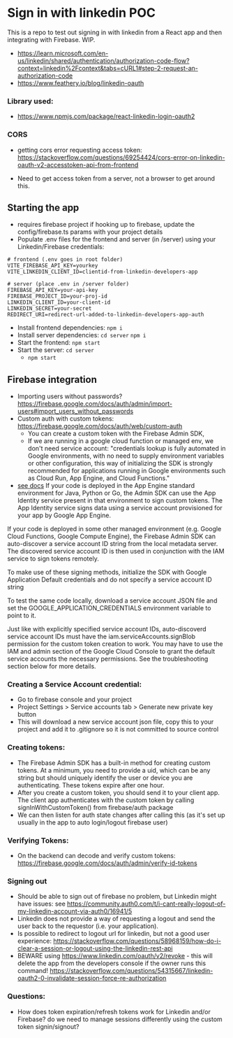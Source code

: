 # Sign in with linkedin POC

This is a repo to test out signing in with linkedin from a React app and then integrating with Firebase. WIP.

- https://learn.microsoft.com/en-us/linkedin/shared/authentication/authorization-code-flow?context=linkedin%2Fcontext&tabs=cURL1#step-2-request-an-authorization-code
- https://www.feathery.io/blog/linkedin-oauth

### Library used:

- https://www.npmjs.com/package/react-linkedin-login-oauth2

### CORS

- getting cors error requesting access token:
  https://stackoverflow.com/questions/69254424/cors-error-on-linkedin-oauth-v2-accesstoken-api-from-frontend

- Need to get access token from a server, not a browser to get around this.

## Starting the app

- requires firebase project if hooking up to firebase, update the config/firebase.ts params with your project details
- Populate .env files for the frontend and server (in /server) using your Linkedin/Firebase credentials:

```
# frontend (.env goes in root folder)
VITE_FIREBASE_API_KEY=yourkey
VITE_LINKEDIN_CLIENT_ID=clientid-from-linkedin-developers-app
```

```
# server (place .env in /server folder)
FIREBASE_API_KEY=your-api-key
FIREBASE_PROJECT_ID=your-proj-id
LINKEDIN_CLIENT_ID=your-client-id
LINKEDIN_SECRET=your-secret
REDIRECT_URI=redirect-url-added-to-linkedin-developers-app-auth
```

- Install frontend dependencies: `npm i`
- Install server dependencies: `cd server` `npm i`
- Start the frontend: `npm start`
- Start the server: `cd server`
  - `npm start`

## Firebase integration

- Importing users without passwords? https://firebase.google.com/docs/auth/admin/import-users#import_users_without_passwords
- Custom auth with custom tokens: https://firebase.google.com/docs/auth/web/custom-auth
  - You can create a custom token with the Firebase Admin SDK,
  - If we are running in a google cloud function or managed env, we don't need service account: "credentials lookup is fully automated in Google environments, with no need to supply environment variables or other configuration, this way of initializing the SDK is strongly recommended for applications running in Google environments such as Cloud Run, App Engine, and Cloud Functions."
- [see docs](https://firebase.google.com/docs/auth/admin/create-custom-tokens) If your code is deployed in the App Engine standard environment for Java, Python or Go, the Admin SDK can use the App Identity service present in that environment to sign custom tokens. The App Identity service signs data using a service account provisioned for your app by Google App Engine.

If your code is deployed in some other managed environment (e.g. Google Cloud Functions, Google Compute Engine), the Firebase Admin SDK can auto-discover a service account ID string from the local metadata server. The discovered service account ID is then used in conjunction with the IAM service to sign tokens remotely.

To make use of these signing methods, initialize the SDK with Google Application Default credentials and do not specify a service account ID string

To test the same code locally, download a service account JSON file and set the GOOGLE_APPLICATION_CREDENTIALS environment variable to point to it.

Just like with explicitly specified service account IDs, auto-discoverd service account IDs must have the iam.serviceAccounts.signBlob permission for the custom token creation to work. You may have to use the IAM and admin section of the Google Cloud Console to grant the default service accounts the necessary permissions. See the troubleshooting section below for more details.

### Creating a Service Account credential:

- Go to firebase console and your project
- Project Settings > Service accounts tab > Generate new private key button
- This will download a new service account json file, copy this to your project and add it to .gitignore so it is not committed to source control

### Creating tokens:

- The Firebase Admin SDK has a built-in method for creating custom tokens. At a minimum, you need to provide a uid, which can be any string but should uniquely identify the user or device you are authenticating. These tokens expire after one hour.
- After you create a custom token, you should send it to your client app. The client app authenticates with the custom token by calling signInWithCustomToken() from firebase/auth package
- We can then listen for auth state changes after calling this (as it's set up usually in the app to auto login/logout firebase user)

### Verifying Tokens:

- On the backend can decode and verify custom tokens: https://firebase.google.com/docs/auth/admin/verify-id-tokens

### Signing out
- Should be able to sign out of firebase no problem, but Linkedin might have issues: see https://community.auth0.com/t/i-cant-really-logout-of-my-linkedin-account-via-auth0/16941/5
- Linkedin does not provide a way of requesting a logout and send the user back to the requestor (i.e. your application).
- Is possible to redirect to logout url for linkedin, but not a good user experience: https://stackoverflow.com/questions/58968159/how-do-i-clear-a-session-or-logout-using-the-linkedin-rest-api
- BEWARE using  https://www.linkedin.com/oauth/v2/revoke - this will delete the app from the developers console if the owner runs this command! https://stackoverflow.com/questions/54315667/linkedin-oauth2-0-invalidate-session-force-re-authorization

### Questions:
- How does token expiration/refresh tokens work for Linkedin and/or Firebase? do we need to manage sessions differently using the custom token signin/signout?
